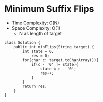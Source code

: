 # Minimum Suffix Flips

- Time Complexity: O(N)
- Space Complexity: O(1)
  - N as length of target

```
class Solution {
    public int minFlips(String target) {
        int state = 0,
            res = 0;
        for(char c: target.toCharArray()){
            if(c - '0' != state){
                state = c - '0';
                res++;
            }
        }
        return res;
    }
}
```
